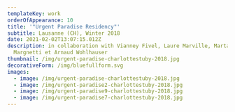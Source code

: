 ```yaml
---
templateKey: work
orderOfAppearance: 10
title: '"Urgent Paradise Residency"'
subtitle: Lausanne (CH), Winter 2018
date: 2021-02-02T13:07:15.012Z
description: in collaboration with Vianney Fivel, Laure Marville, Marta
  Margnetti et Arnaud Wohlhauser
thumbnail: /img/urgent-paradise-charlottestuby-2018.jpg
decorativeForm: /img/bluefullform.svg
images:
  - image: /img/urgent-paradise-charlottestuby-2018.jpg
  - image: /img/urgent-paradise2-charlottestuby-2018.jpg
  - image: /img/urgent-paradise9-charlottestuby-2018.jpg
  - image: /img/urgent-paradise7-charlottestuby-2018.jpg
---
```

